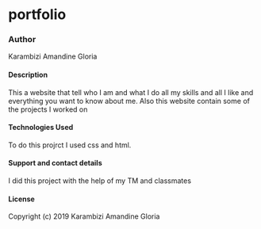 # portfolio
### Author
 Karambizi Amandine Gloria
#### Description
This a website that tell who I am and what I do all my skills and all I like and everything you want to know about me.
Also this website contain some of the projects I worked on  
#### Technologies Used
To do this projrct I used css and html.
#### Support and contact details
I did this project with the help of my TM and classmates
#### License
Copyright (c) 2019 Karambizi Amandine Gloria
  

